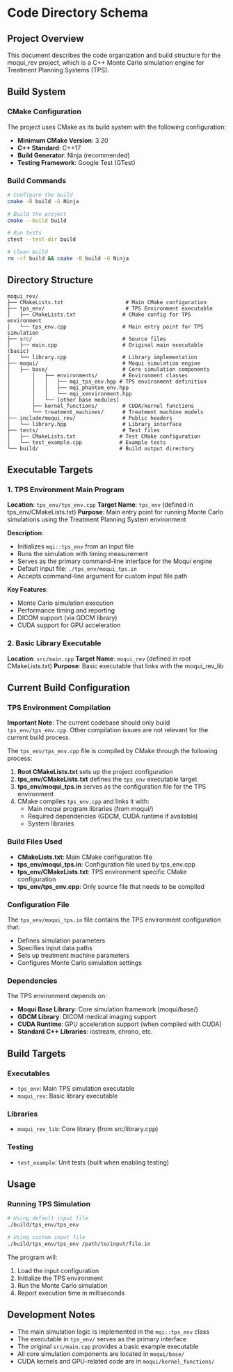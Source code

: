 # Code Directory Schema

## Project Overview

This document describes the code organization and build structure for the moqui_rev project, which is a C++ Monte Carlo simulation engine for Treatment Planning Systems (TPS).

## Build System

### CMake Configuration

The project uses CMake as its build system with the following configuration:
- **Minimum CMake Version**: 3.20
- **C++ Standard**: C++17
- **Build Generator**: Ninja (recommended)
- **Testing Framework**: Google Test (GTest)

### Build Commands

```bash
# Configure the build
cmake -B build -G Ninja

# Build the project
cmake --build build

# Run tests
ctest --test-dir build

# Clean build
rm -rf build && cmake -B build -G Ninja
```

## Directory Structure

```
moqui_rev/
├── CMakeLists.txt                    # Main CMake configuration
├── tps_env/                          # TPS Environment executable
│   ├── CMakeLists.txt               # CMake config for TPS environment
│   └── tps_env.cpp                  # Main entry point for TPS simulation
├── src/                             # Source files
│   ├── main.cpp                     # Original main executable (basic)
│   └── library.cpp                  # Library implementation
├── moqui/                           # Moqui simulation engine
│   ├── base/                        # Core simulation components
│       │   ├── environments/        # Environment classes
│       │   │   ├── mqi_tps_env.hpp # TPS environment definition
│       │   │   ├── mqi_phantom_env.hpp
│       │   │   └── mqi_xenvironment.hpp
│       │   └── [other base modules]
│       ├── kernel_functions/        # CUDA/kernel functions
│       └── treatment_machines/      # Treatment machine models
├── include/moqui_rev/               # Public headers
│   └── library.hpp                  # Library interface
├── tests/                           # Test files
│   ├── CMakeLists.txt              # Test CMake configuration
│   └── test_example.cpp            # Example tests
└── build/                          # Build output directory
```

## Executable Targets

### 1. TPS Environment Main Program

**Location**: `tps_env/tps_env.cpp`
**Target Name**: `tps_env` (defined in tps_env/CMakeLists.txt)
**Purpose**: Main entry point for running Monte Carlo simulations using the Treatment Planning System environment

**Description**:
- Initializes `mqi::tps_env` from an input file
- Runs the simulation with timing measurement
- Serves as the primary command-line interface for the Moqui engine
- Default input file: `./tps_env/moqui_tps.in`
- Accepts command-line argument for custom input file path

**Key Features**:
- Monte Carlo simulation execution
- Performance timing and reporting
- DICOM support (via GDCM library)
- CUDA support for GPU acceleration

### 2. Basic Library Executable

**Location**: `src/main.cpp`
**Target Name**: `moqui_rev` (defined in root CMakeLists.txt)
**Purpose**: Basic executable that links with the moqui_rev_lib

## Current Build Configuration

### TPS Environment Compilation

**Important Note**: The current codebase should only build `tps_env/tps_env.cpp`. Other compilation issues are not relevant for the current build process.

The `tps_env/tps_env.cpp` file is compiled by CMake through the following process:

1. **Root CMakeLists.txt** sets up the project configuration
2. **tps_env/CMakeLists.txt** defines the `tps_env` executable target
3. **tps_env/moqui_tps.in** serves as the configuration file for the TPS environment
4. CMake compiles `tps_env.cpp` and links it with:
   - Main moqui program libraries (from moqui/)
   - Required dependencies (GDCM, CUDA runtime if available)
   - System libraries

### Build Files Used
- **CMakeLists.txt**: Main CMake configuration file
- **tps_env/moqui_tps.in**: Configuration file used by tps_env.cpp
- **tps_env/CMakeLists.txt**: TPS environment specific CMake configuration
- **tps_env/tps_env.cpp**: Only source file that needs to be compiled

### Configuration File
The `tps_env/moqui_tps.in` file contains the TPS environment configuration that:
- Defines simulation parameters
- Specifies input data paths
- Sets up treatment machine parameters
- Configures Monte Carlo simulation settings

### Dependencies

The TPS environment depends on:
- **Moqui Base Library**: Core simulation framework (moqui/base/)
- **GDCM Library**: DICOM medical imaging support
- **CUDA Runtime**: GPU acceleration support (when compiled with CUDA)
- **Standard C++ Libraries**: iostream, chrono, etc.

## Build Targets

### Executables
- `tps_env`: Main TPS simulation executable
- `moqui_rev`: Basic library executable

### Libraries
- `moqui_rev_lib`: Core library (from src/library.cpp)

### Testing
- `test_example`: Unit tests (built when enabling testing)

## Usage

### Running TPS Simulation

```bash
# Using default input file
./build/tps_env/tps_env

# Using custom input file
./build/tps_env/tps_env /path/to/input/file.in
```

The program will:
1. Load the input configuration
2. Initialize the TPS environment
3. Run the Monte Carlo simulation
4. Report execution time in milliseconds

## Development Notes

- The main simulation logic is implemented in the `mqi::tps_env` class
- The executable in `tps_env/` serves as the primary interface
- The original `src/main.cpp` provides a basic example executable
- All core simulation components are located in `moqui/base/`
- CUDA kernels and GPU-related code are in `moqui/kernel_functions/`
